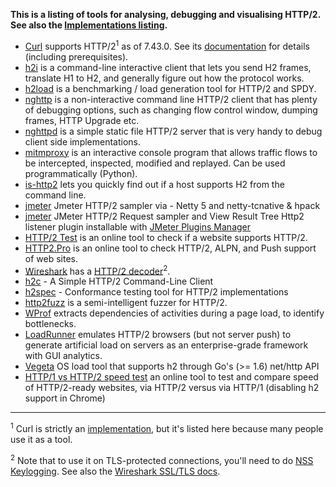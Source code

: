 
**This is a listing of tools for analysing, debugging and visualising HTTP/2. See also the [Implementations listing](Implementations).**


* [Curl](http://curl.haxx.se) supports HTTP/2<sup>1</sup> as of 7.43.0. See its [documentation](http://curl.haxx.se/docs/http2.html) for details (including prerequisites).
* [h2i](https://github.com/golang/net/tree/master/http2/h2i) is a command-line interactive client that lets you send H2 frames, translate H1 to H2, and generally figure out how the protocol works.
* [h2load](https://nghttp2.org/documentation/h2load-howto.html) is a benchmarking / load generation tool for HTTP/2 and SPDY.
* [nghttp](https://nghttp2.org/documentation/nghttp.1.html) is a non-interactive command line HTTP/2 client that has plenty of debugging options, such as changing flow control window, dumping frames, HTTP Upgrade etc.
* [nghttpd](https://nghttp2.org/documentation/nghttpd.1.html) is a simple static file HTTP/2 server that is very handy to debug client side implementations.
* [mitmproxy](https://mitmproxy.org/) is an interactive console program that allows traffic flows to be intercepted, inspected, modified and replayed. Can be used programmatically (Python).
* [is-http2](https://github.com/stefanjudis/is-http2-cli) lets you quickly find out if a host supports H2 from the command line.
* [jmeter](https://github.com/syucream/jmeter-http2-plugin) Jmeter HTTP/2 sampler via - Netty 5 and netty-tcnative &  hpack
* [jmeter](https://www.blazemeter.com/blog/the-new-http2-plugin-for-jmeter-the-complete-guide) JMeter HTTP/2 Request sampler and View Result Tree Http2 listener plugin installable with [JMeter Plugins Manager](https://jmeter-plugins.org/wiki/PluginsManager/)
* [HTTP/2 Test](https://tools.keycdn.com/http2-test) is an online tool to check if a website supports HTTP/2.
* [HTTP2.Pro](https://http2.pro) is an online tool to check HTTP/2, ALPN, and Push support of web sites.
* [Wireshark](https://wireshark.org/) has a [HTTP/2 decoder](https://wiki.wireshark.org/HTTP2)<sup>2</sup>.
* [h2c](https://github.com/fstab/h2c) - A Simple HTTP/2 Command-Line Client
* [h2spec](https://github.com/summerwind/h2spec) - Conformance testing tool for HTTP/2 implementations
* [http2fuzz](https://github.com/c0nrad/http2fuzz) is a semi-intelligent fuzzer for HTTP/2.
* [WProf](http://wprof.cs.washington.edu/) extracts dependencies of activities during a page load, to identify bottlenecks. 
* [LoadRunner](http://community.hpe.com/t5/LoadRunner-and-Performance/How-to-gain-the-best-from-LoadRunner-s-support-of-HTTP-2/ba-p/6863547#.V1Yp7ZMrJZo) emulates HTTP/2 browsers (but not server push) to generate artificial load on servers as an enterprise-grade framework with GUI analytics.  
* [Vegeta](https://github.com/tsenart/vegeta) OS load tool that supports h2 through Go's (>= 1.6) net/http API  
* [HTTP/1 vs HTTP/2 speed test](https://www.dareboost.com/en/website-speed-test-http2-vs-http1) an online tool to test and compare speed of HTTP/2-ready websites, via HTTP/2 versus via HTTP/1 (disabling h2 support in Chrome) 

---

<sup>1</sup> Curl is strictly an [implementation](Implementations), but it's listed here because many people use it as a tool.

<sup>2</sup> Note that to use it on TLS-protected connections, you'll need to do [NSS Keylogging](https://developer.mozilla.org/en-US/docs/Mozilla/Projects/NSS/Key_Log_Format). See also the [Wireshark SSL/TLS docs](https://wiki.wireshark.org/SSL).


